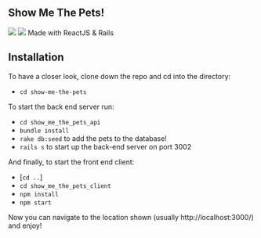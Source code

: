## Show Me The Pets!

![](http://forthebadge.com/images/badges/made-with-javascript.svg)
![](http://forthebadge.com/images/badges/made-with-ruby.svg)
Made with ReactJS & Rails

## Installation
To have a closer look, clone down the repo and cd into the directory:
- `cd show-me-the-pets`

To start the back end server run:
- `cd show_me_the_pets_api`
- `bundle install`
- `rake db:seed` to add the pets to the database!
- `rails s` to start up the back-end server on port 3002


And finally, to start the front end client:
- [`cd ..`]
- `cd show_me_the_pets_client`
- `npm install`
- `npm start`

Now you can navigate to the location shown (usually http://localhost:3000/) and enjoy!
